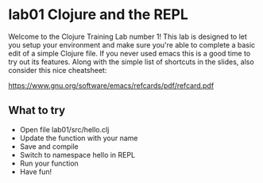 # lab01 Clojure and the REPL

Welcome to the Clojure Training Lab number 1! This lab is designed to let you setup your environment and make sure you're able to complete a basic edit of a simple Clojure file. If you never used emacs this is a good time to try out its features. Along with the simple list of shortcuts in the slides, also consider this nice cheatsheet:

https://www.gnu.org/software/emacs/refcards/pdf/refcard.pdf

## What to try

* Open file lab01/src/hello.clj
* Update the function with your name
* Save and compile
* Switch to namespace hello in REPL
* Run your function
* Have fun!
